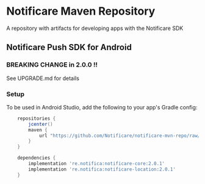 # Notificare Maven Repository

A repository with artifacts for developing apps with the Notificare SDK

## Notificare Push SDK for Android

### BREAKING CHANGE in 2.0.0 !!

See UPGRADE.md for details

### Setup

To be used in Android Studio, add the following to your app's Gradle config:

```groovy
    repositories {
        jcenter()
        maven {
            url "https://github.com/Notificare/notificare-mvn-repo/raw/master/releases"
        }
    }

    dependencies {
        implementation 're.notifica:notificare-core:2.0.1'
        implementation 're.notifica:notificare-location:2.0.1'
    }
```

